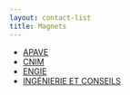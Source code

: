 ```yaml
---
layout: contact-list
title: Magnets
---
```


* [APAVE](/partners/apave)
* [CNIM](/partners/cnim)
* [ENGIE](/partners/engie)
* [INGÉNIERIE ET CONSEILS](/partners/ingenierie-et-conseils)